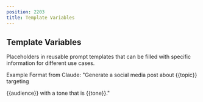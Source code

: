 ```yaml
---
position: 2203
title: Template Variables
---
```


## Template Variables

Placeholders in reusable prompt templates that can be filled with specific information for different use cases.

Example Format from Claude: "Generate a social media post about {{topic}} targeting

{{audience}} with a tone that is {{tone}}."